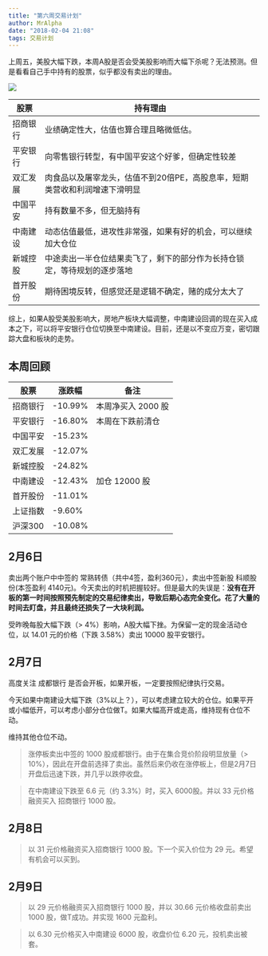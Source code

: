 ```yaml
---
title: "第六周交易计划"
author: MrAlpha
date: "2018-02-04 21:08"
tags: 交易计划
---
```


上周五，美股大幅下跌，本周A股是否会受美股影响而大幅下杀呢？无法预测。但是看看自己手中持有的股票，似乎都没有卖出的理由。

![](http://7xonmk.com1.z0.glb.clouddn.com/2018-02-04_21-09-32.png)

| 股票 | 持有理由 |
| -- |--
|招商银行 | 业绩确定性大，估值也算合理且略微低估。|
|平安银行 | 向零售银行转型，有中国平安这个好爹，但确定性较差 |
|双汇发展 | 肉食品以及屠宰龙头，估值不到20倍PE，高股息率，短期类营收和利润增速下滑明显|
|中国平安 | 持有数量不多，但无脑持有 |
|中南建设 | 动态估值最低，进攻性非常强，如果有好的机会，可以继续加大仓位|
|新城控股 | 中途卖出一半仓位结果卖飞了，剩下的部分作为长持仓锁定，等待规划的逐步落地 |
|首开股份 | 期待困境反转，但感觉还是逻辑不确定，赌的成分太大了|

综上，如果A股受美股影响大，房地产板块大幅调整，中南建设回调的现在买入成本之下，可以将平安银行仓位切换至中南建设。目前，还是以不变应万变，密切跟踪大盘和板块的走势。

## 本周回顾

| 股票 | 涨跌幅 | 备注 |
| --   | -- | -- |
| 招商银行 | -10.99% | 本周净买入 2000 股 |
| 平安银行 | -16.80% | 本周在下跌前清仓 |
| 中国平安 | -15.23% | |
| 双汇发展 | -12.07% | |
| 新城控股 | -24.82% | |
| 中南建设 | -12.43% | 加仓 12000 股|
| 首开股份 | -11.01% | |
| 上证指数 | -9.60% | |
| 沪深300  | -10.08% | |

## 2月6日

卖出两个账户中中签的 常熟转债（共中4签，盈利360元），卖出中签新股 科顺股份(本签盈利 4140元)。今天卖出的时机把握较好。但是最大的失误是：**没有在开板的第一时间按照预先制定的交易纪律卖出，导致后期心态完全变化。花了大量的时间去盯盘，并且最终还损失了一大块利润。**

受昨晚每股大幅下跌（> 4%）影响，A股大幅下挫。为保留一定的现金活动仓位，以 14.01 元的价格（下跌 3.58%）卖出 10000 股平安银行。

## 2月7日

高度关注 成都银行 是否会开板，如果开板，一定要按照纪律执行交易。

今天如果中南建设大幅下跌（3%以上？），可以考虑建立较大的仓位。如果平开或小幅低开，可以考虑小部分仓位做T。如果大幅高开或走高，维持现有仓位不动。

维持其他仓位不动。

> 涨停板卖出中签的 1000 股成都银行。由于在集合竞价阶段明显放量（> 10%），因此在开盘前选择了卖出。虽然后来仍收在涨停板上，但是2月7日开盘后迅速下跌，并几乎以跌停收盘。

> 在中南建设下跌至 6.6 元（约 3.3%）时，买入 6000股。并以 33 元价格融资买入 招商银行 1000 股。

## 2月8日

> 以 31 元价格融资买入招商银行 1000 股。下一个买入价位为 29 元。希望有机会可以买到。

## 2月9日

> 以 29 元价格融资买入招商银行 1000 股，并以 30.66 元价格收盘前卖出 1000 股，做T成功。并实现 1600 元盈利。

> 以 6.30 元价格买入中南建设 6000 股，收盘价位 6.20 元，投机卖出被套。
